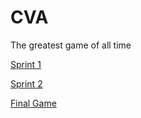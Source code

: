 # CVA
The greatest game of all time

[Sprint 1](https://pbland.itch.io/cva)

[Sprint 2](https://lcarter343.itch.io/cva)

[Final Game](https://wwelden.itch.io/cva31)
